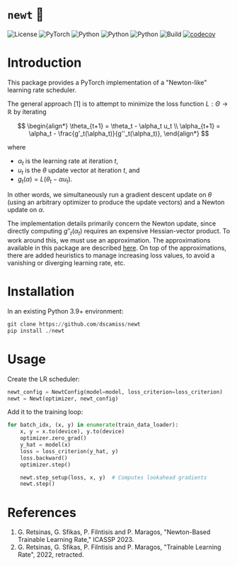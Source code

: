 # `newt` :lizard:

![License](https://img.shields.io/badge/license-MIT-blue)
![PyTorch](https://img.shields.io/badge/PyTorch-%23EE4C2C.svg?logo=PyTorch&logoColor=white)
![Python](https://img.shields.io/badge/python-3.9-blue.svg)
![Python](https://img.shields.io/badge/python-3.10-blue.svg)
![Python](https://img.shields.io/badge/python-3.11-blue.svg)
![Build](https://github.com/dscamiss/newt/actions/workflows/python-package.yml/badge.svg)
[![codecov](https://codecov.io/gh/dscamiss/newt/graph/badge.svg?token=Z3CGGZJ70B)](https://codecov.io/gh/dscamiss/newt)

# Introduction

This package provides a PyTorch implementation of a "Newton-like" learning rate scheduler.

The general approach [1] is to attempt to minimize the loss function $L : \Theta \to \mathbb{R}$ by iterating

$$
\begin{align*}
    \theta_{t+1} = \theta_t - \alpha_t u_t \\
    \alpha_{t+1} = \alpha_t - \frac{g'_t(\alpha_t)}{g''_t(\alpha_t)},
\end{align*}
$$

where

* $\alpha_t$ is the learning rate at iteration $t$,
* $u_t$ is the $\theta$ update vector at iteration $t$, and
* $g_t(\alpha) = L(\theta_t - \alpha u_t)$.

In other words, we simultaneously run a gradient descent update on $\theta$ (using an arbitrary
optimizer to produce the update vectors) and a Newton update on $\alpha$.  

The implementation details primarily concern the Newton update, since directly computing $g''_t(\alpha_t)$ 
requires an expensive Hessian-vector product.  To work around this, we must use an approximation.
The approximations available in this package are described [here](https://dscamiss.github.io/blog/posts/newton-like-method/).
On top of the approximations, there are added heuristics to manage increasing loss values, to avoid a vanishing or diverging 
learning rate, etc.

# Installation

In an existing Python 3.9+ environment:

```python
git clone https://github.com/dscamiss/newt
pip install ./newt
```

# Usage

Create the LR scheduler:

```python
newt_config = NewtConfig(model=model, loss_criterion=loss_criterion)
newt = Newt(optimizer, newt_config)
```

Add it to the training loop:

```python
for batch_idx, (x, y) in enumerate(train_data_loader):
    x, y = x.to(device), y.to(device)
    optimizer.zero_grad()
    y_hat = model(x)
    loss = loss_criterion(y_hat, y)
    loss.backward()
    optimizer.step()

    newt.step_setup(loss, x, y)  # Computes lookahead gradients
    newt.step()
```

# References

1. G. Retsinas, G. Sfikas, P. Filntisis and P. Maragos, "Newton-Based Trainable Learning Rate," ICASSP 2023.
2. G. Retsinas, G. Sfikas, P. Filntisis and P. Maragos, "Trainable Learning Rate",
2022, retracted.
